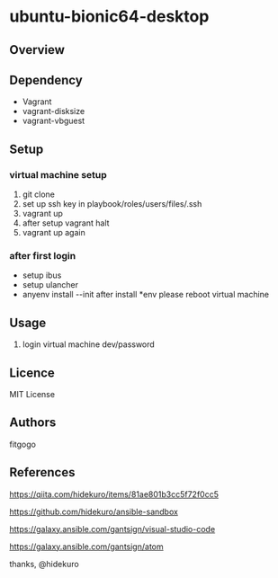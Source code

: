 # ubuntu-bionic64-desktop

## Overview

## Dependency

* Vagrant
* vagrant-disksize
* vagrant-vbguest

## Setup

### virtual machine setup

1. git clone
1. set up ssh key in playbook/roles/users/files/.ssh
1. vagrant up
1. after setup vagrant halt
1. vagrant up again

### after first login

* setup ibus
* setup ulancher
* anyenv install --init
   after install *env please reboot virtual machine


## Usage

1. login virtual machine dev/password


## Licence
MIT License

## Authors
fitgogo


## References

https://qiita.com/hidekuro/items/81ae801b3cc5f72f0cc5

https://github.com/hidekuro/ansible-sandbox

https://galaxy.ansible.com/gantsign/visual-studio-code

https://galaxy.ansible.com/gantsign/atom

thanks, @hidekuro

